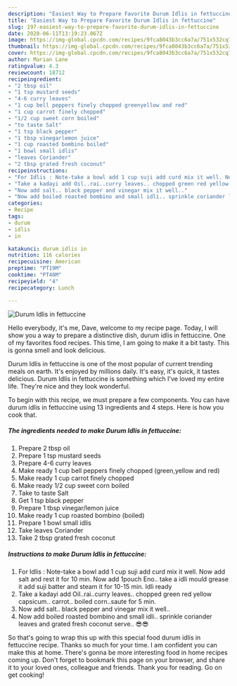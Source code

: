 ```yaml
---
description: "Easiest Way to Prepare Favorite Durum Idlis in fettuccine"
title: "Easiest Way to Prepare Favorite Durum Idlis in fettuccine"
slug: 197-easiest-way-to-prepare-favorite-durum-idlis-in-fettuccine
date: 2020-06-11T13:19:23.067Z
image: https://img-global.cpcdn.com/recipes/9fca8043b3cc6a7a/751x532cq70/durum-idlis-in-fettuccine-recipe-main-photo.jpg
thumbnail: https://img-global.cpcdn.com/recipes/9fca8043b3cc6a7a/751x532cq70/durum-idlis-in-fettuccine-recipe-main-photo.jpg
cover: https://img-global.cpcdn.com/recipes/9fca8043b3cc6a7a/751x532cq70/durum-idlis-in-fettuccine-recipe-main-photo.jpg
author: Marian Lane
ratingvalue: 4.3
reviewcount: 18712
recipeingredient:
- "2 tbsp oil"
- "1 tsp mustard seeds"
- "4-6 curry leaves"
- "1 cup bell peppers finely chopped greenyellow and red"
- "1 cup carrot finely chopped"
- "1/2 cup sweet corn boiled"
- "to taste Salt"
- "1 tsp black pepper"
- "1 tbsp vinegarlemon juice"
- "1 cup roasted bombino boiled"
- "1 bowl small idlis"
- "leaves Coriander"
- "2 tbsp grated fresh coconut"
recipeinstructions:
- "For Idlis : Note-take a bowl add 1 cup suji add curd mix it well. Now add salt and rest it for 10 min. Now add 1pouch Eno.. take a idli mould grease it add suji batter and steam it for 10-15 min. Idli ready"
- "Take a kadayi add Oil..rai..curry leaves.. chopped green red yellow capsicum.. carrot.. boiled corn..saute for 5 min."
- "Now add salt.. black pepper and vinegar mix it well.."
- "Now add boiled roasted bombino and small idli.. sprinkle coriander leaves and grated fresh coconut serve.. 😎😎"
categories:
- Recipe
tags:
- durum
- idlis
- in

katakunci: durum idlis in 
nutrition: 116 calories
recipecuisine: American
preptime: "PT19M"
cooktime: "PT40M"
recipeyield: "4"
recipecategory: Lunch

---
```



![Durum Idlis in fettuccine](https://img-global.cpcdn.com/recipes/9fca8043b3cc6a7a/751x532cq70/durum-idlis-in-fettuccine-recipe-main-photo.jpg)

Hello everybody, it's me, Dave, welcome to my recipe page. Today, I will show you a way to prepare a distinctive dish, durum idlis in fettuccine. One of my favorites food recipes. This time, I am going to make it a bit tasty. This is gonna smell and look delicious.

Durum Idlis in fettuccine is one of the most popular of current trending meals on earth. It's enjoyed by millions daily. It's easy, it's quick, it tastes delicious. Durum Idlis in fettuccine is something which I've loved my entire life. They're nice and they look wonderful.




To begin with this recipe, we must prepare a few components. You can have durum idlis in fettuccine using 13 ingredients and 4 steps. Here is how you cook that.

<!--inarticleads1-->

##### The ingredients needed to make Durum Idlis in fettuccine:

1. Prepare 2 tbsp oil
1. Prepare 1 tsp mustard seeds
1. Prepare 4-6 curry leaves
1. Make ready 1 cup bell peppers finely chopped (green,yellow and red)
1. Make ready 1 cup carrot finely chopped
1. Make ready 1/2 cup sweet corn boiled
1. Take to taste Salt
1. Get 1 tsp black pepper
1. Prepare 1 tbsp vinegar/lemon juice
1. Make ready 1 cup roasted bombino (boiled)
1. Prepare 1 bowl small idlis
1. Take leaves Coriander
1. Take 2 tbsp grated fresh coconut




<!--inarticleads2-->

##### Instructions to make Durum Idlis in fettuccine:

1. For Idlis : Note-take a bowl add 1 cup suji add curd mix it well. Now add salt and rest it for 10 min. Now add 1pouch Eno.. take a idli mould grease it add suji batter and steam it for 10-15 min. Idli ready
1. Take a kadayi add Oil..rai..curry leaves.. chopped green red yellow capsicum.. carrot.. boiled corn..saute for 5 min.
1. Now add salt.. black pepper and vinegar mix it well..
1. Now add boiled roasted bombino and small idli.. sprinkle coriander leaves and grated fresh coconut serve.. 😎😎




So that's going to wrap this up with this special food durum idlis in fettuccine recipe. Thanks so much for your time. I am confident you can make this at home. There's gonna be more interesting food in home recipes coming up. Don't forget to bookmark this page on your browser, and share it to your loved ones, colleague and friends. Thank you for reading. Go on get cooking!
